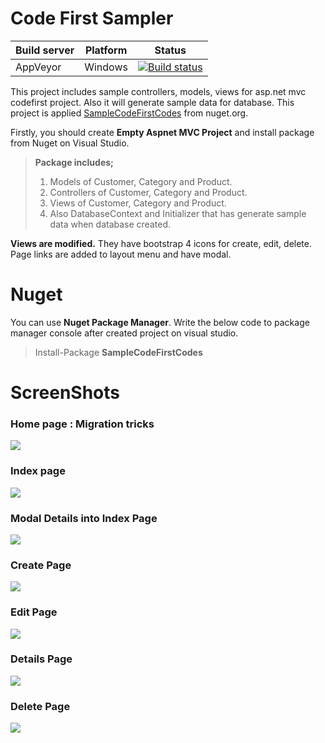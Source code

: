 # Code First Sampler

| Build server| Platform       | Status      |
|-------------|----------------|-------------|
| AppVeyor    | Windows        |[![Build status](https://ci.appveyor.com/api/projects/status/c42xi7pbqa601bto?svg=true)](https://ci.appveyor.com/project/muratbaseren/nuget-codefirst-sampler) |

This project includes sample controllers, models, views for asp.net mvc codefirst project. Also it will generate sample data for database. This project is applied [SampleCodeFirstCodes](https://www.nuget.org/packages/SampleCodeFirstCodes/) from nuget.org.

Firstly, you should create **Empty Aspnet MVC Project** and install package from Nuget on Visual Studio. 

> **Package includes;** 
> 
>  1. Models of Customer, Category and Product.
>  2. Controllers of Customer, Category and Product.
>  3. Views of Customer, Category and Product.
>  4. Also DatabaseContext and Initializer that has generate sample data
>     when database created.

**Views are modified.** They have bootstrap 4 icons for create, edit, delete. Page links are added to layout menu and have modal.

# Nuget

You can use **Nuget Package Manager**. Write the below code to package manager console after created project on visual studio.

> Install-Package **SampleCodeFirstCodes**

# ScreenShots

### Home page : Migration tricks

![](https://github.com/muratbaseren/Nuget-CodeFirst-Sampler/blob/master/screenshots/01_home-page-how-i-do-migration.png?raw=true)

### Index page

![](https://github.com/muratbaseren/Nuget-CodeFirst-Sampler/blob/master/screenshots/02_index-page.png?raw=true)

### Modal Details into Index Page
![](https://github.com/muratbaseren/Nuget-CodeFirst-Sampler/blob/master/screenshots/03_index-page-details-modal.png?raw=true)

### Create Page
![](https://github.com/muratbaseren/Nuget-CodeFirst-Sampler/blob/master/screenshots/04_create-page.png?raw=true)

### Edit Page
![](https://github.com/muratbaseren/Nuget-CodeFirst-Sampler/blob/master/screenshots/05_edit-page.png?raw=true)

### Details Page
![](https://github.com/muratbaseren/Nuget-CodeFirst-Sampler/blob/master/screenshots/06_details-page.png?raw=true)

### Delete Page
![](https://github.com/muratbaseren/Nuget-CodeFirst-Sampler/blob/master/screenshots/07_delete-page.png?raw=true)
